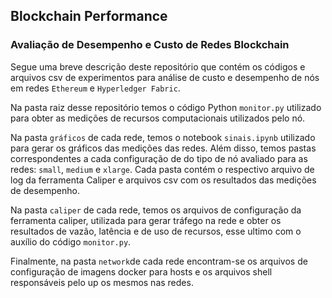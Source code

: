 ## Blockchain Performance
### Avaliação de Desempenho e Custo de Redes Blockchain

Segue uma breve descrição deste repositório que contém os códigos e arquivos csv de experimentos para análise de custo e desempenho de nós em redes `Ethereum` e `Hyperledger Fabric`.

Na pasta raiz desse repositório temos o código Python `monitor.py` utilizado para obter as medições de recursos computacionais utilizados pelo nó.

Na pasta `gráficos` de cada rede, temos o notebook `sinais.ipynb` utilizado para gerar os gráficos das medições das redes. Além disso, temos pastas correspondentes a cada configuração de do tipo de nó avaliado para as redes: `small`, `medium` e `xlarge`. Cada pasta contém o respectivo arquivo de log da ferramenta Caliper e arquivos csv com os resultados das medições de desempenho.

Na pasta `caliper` de cada rede, temos os arquivos de configuração da ferramenta caliper, utilizada para gerar tráfego na rede e obter os resultados de vazão, latência e de uso de recursos, esse ultimo com o auxílio do código `monitor.py`. 

Finalmente, na pasta `network`de cada rede encontram-se os arquivos de configuração de imagens docker para hosts e os arquivos shell responsáveis pelo up os mesmos nas redes.
